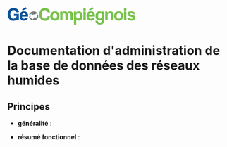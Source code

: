 ![picto](/doc/img/Logo_web-GeoCompiegnois.png)

# Documentation d'administration de la base de données des réseaux humides #

## Principes
  * **généralité** :
 
 
 * **résumé fonctionnel** :
 
